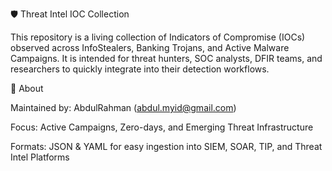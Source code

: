 🛡️ Threat Intel IOC Collection

This repository is a living collection of Indicators of Compromise (IOCs) observed across InfoStealers, Banking Trojans, and Active Malware Campaigns.
It is intended for threat hunters, SOC analysts, DFIR teams, and researchers to quickly integrate into their detection workflows.

📌 About

Maintained by: AbdulRahman (abdul.myid@gmail.com)

Focus: Active Campaigns, Zero-days, and Emerging Threat Infrastructure

Formats: JSON & YAML for easy ingestion into SIEM, SOAR, TIP, and Threat Intel Platforms
